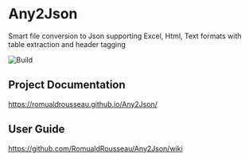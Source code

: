 # Any2Json
Smart file conversion to Json supporting Excel, Html, Text formats with table extraction and header tagging

![Build](https://github.com/RomualdRousseau/Any2Json/workflows/Build/badge.svg)

## Project Documentation
https://romualdrousseau.github.io/Any2Json/

## User Guide
https://github.com/RomualdRousseau/Any2Json/wiki
